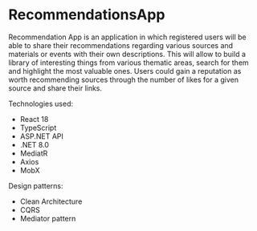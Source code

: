 # RecommendationsApp
Recommendation App is an application in which registered users will be able to share their recommendations regarding various sources and materials or events with their own descriptions. This will allow to build a library of interesting things from various thematic areas, search for them and highlight the most valuable ones.
Users could gain a reputation as worth recommending sources through the number of likes for a given source and share their links.

Technologies used:
- React 18
- TypeScript
- ASP.NET API
- .NET 8.0
- MediatR
- Axios
- MobX

Design patterns:
- Clean Architecture
- CQRS
- Mediator pattern
